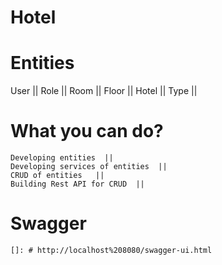# Hotel 
# Entities 
  User ||
  Role ||
  Room ||
  Floor ||
  Hotel ||
  Type ||
  


# What you can do?
    Developing entities  ||
    Developing services of entities  ||
    CRUD of entities   ||
    Building Rest API for CRUD  ||

# Swagger
    []: # http://localhost%208080/swagger-ui.html
    
